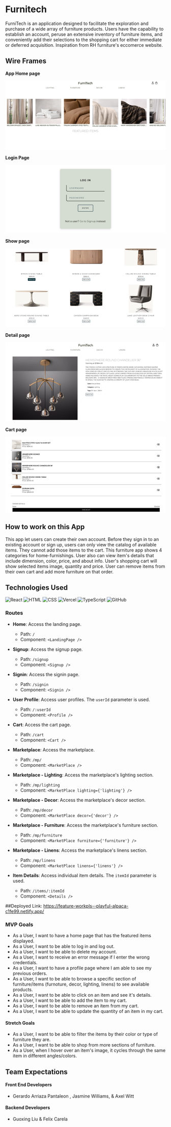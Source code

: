 
# Furnitech

FurniTech is an application designed to facilitate the exploration and purchase of a wide array of furniture products. Users have the capability to establish an account, peruse an extensive inventory of furniture items, and conveniently add their selections to the shopping cart for either immediate or deferred acquisition. Inspiration from RH furniture's eccomerce website.

## Wire Frames

**App Home page**

![image](<images/Homepage.png>)

**Login Page**

![image](<images/Loginpage.png>)

**Show page**

![image](<images/Showpage.png>)

**Detail page**

![image](<images/Detailpage.png>)

**Cart page**

![image](<images/Cart.png>)

## How to work on this App
This app let users can create their own account. Before they sign in to an existing account or sign up, users can only view the catalog of available items. They cannot add those items to the cart. This furniture app shows 4 categories  for home-furnishings. User also can view item's details that include dimension, color, price, and about info. User's shopping cart will show selected items image, quantity and price. User can remove items from their own cart and add more furniture on that order.

## Technologies Used


![React](https://img.shields.io/badge/react-%2320232a.svg?style=for-the-badge&logo=react&logoColor=%2361DAFB)
![HTML](https://img.shields.io/badge/html5-%23E34F26.svg?style=for-the-badge&logo=html5&logoColor=white)
![CSS](https://img.shields.io/badge/css3-%231572B6.svg?style=for-the-badge&logo=css3&logoColor=white)
![Vercel](https://img.shields.io/badge/vercel-%23000000.svg?style=for-the-badge&logo=vercel&logoColor=white)
![TypeScript](https://img.shields.io/badge/typescript-%23007ACC.svg?style=for-the-badge&logo=typescript&logoColor=white)
![GitHub](https://img.shields.io/badge/github-%23121011.svg?style=for-the-badge&logo=github&logoColor=white)

### Routes

- **Home**: Access the landing page.
  - Path: `/`
  - Component: `<LandingPage />`

- **Signup**: Access the signup page.
  - Path: `/signup`
  - Component: `<Signup />`

- **Signin**: Access the signin page.
  - Path: `/signin`
  - Component: `<Signin />`

- **User Profile**: Access user profiles. The `userId` parameter is used.
  - Path: `/:userId`
  - Component: `<Profile />`

- **Cart**: Access the cart page.
  - Path: `/cart`
  - Component: `<Cart />`

- **Marketplace**: Access the marketplace.
  - Path: `/mp/`
  - Component: `<MarketPlace />`

- **Marketplace - Lighting**: Access the marketplace's lighting section.
  - Path: `/mp/lighting`
  - Component: `<MarketPlace lighting={'lighting'} />`

- **Marketplace - Decor**: Access the marketplace's decor section.
  - Path: `/mp/decor`
  - Component: `<MarketPlace decor={'decor'} />`

- **Marketplace - Furniture**: Access the marketplace's furniture section.
  - Path: `/mp/furniture`
  - Component: `<MarketPlace furniture={'furniture'} />`

- **Marketplace - Linens**: Access the marketplace's linens section.
  - Path: `/mp/linens`
  - Component: `<MarketPlace linens={'linens'} />`

- **Item Details**: Access individual item details. The `itemId` parameter is used.
  - Path: `/items/:itemId`
  - Component: `<Details />`
 
##Deployed Link: https://feature-workpls--playful-alpaca-c1fe99.netlify.app/

### MVP Goals

- As a User, I want to have a home page that has the featured items displayed.
- As a User, I want to be able to log in and log out.
- As a User, I want to be able to delete my account.
- As a User, I want to receive an error message if I enter the wrong credentials.
- As a User, I want to have a profile page where I am able to see my previous orders.
- As a User, I want to be able to browse a specific section of furniture/items (furnoture, decor, lighting, linens) to see available products.
- As a User, I want to be able to click on an item and see it's details.
- As a User, I want to be able to add the item to my cart.
- As a User, I want to be able to remove an item from my cart.
- As a User, I want to be able to update the quantity of an item in my cart.
#### Stretch Goals
- As a User, I want to be able to filter the items by their color or type of furniture they are.
- As a User, I want to be able to shop from more sections of furniture.
- As a User, when I hover over an item's image, it cycles through the same item in different angles/colors.


## Team Expectations

#### Front End Developers
- Gerardo Arriaza Pantaleon , Jasmine Williams, & Axel Witt  

#### Backend Developers
- Guoxing Liu & Felix Carela 
